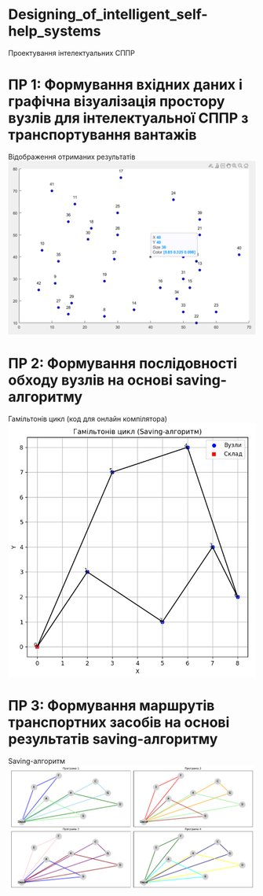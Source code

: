 # Designing_of_intelligent_self-help_systems
Проектування інтелектуальних СППР

# ПР 1: Формування вхідних даних і графічна візуалізація простору вузлів для інтелектуальної СППР з транспортування вантажів

Відображення отриманих результатів
![Results](https://github.com/inaprel3/Designing_of_intelligent_self-help_systems/blob/main/picture/1_Results.png)

# ПР 2: Формування послідовності обходу вузлів на основі saving-алгоритму
Гамільтонів цикл (код для онлайн компілятора)
![](https://github.com/inaprel3/Designing_of_intelligent_self-help_systems/blob/main/picture/2_Hamiltons_cycle.png)

# ПР 3: Формування маршрутів транспортних засобів на основі результатів saving-алгоритму
Saving-алгоритм
![](https://github.com/inaprel3/Designing_of_intelligent_self-help_systems/blob/main/picture/3_The_result_of_work_of_four_programs.png)

